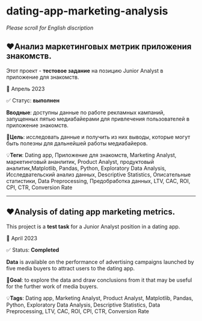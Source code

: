 # dating-app-marketing-analysis

*Please scroll for English discription*

## ❤️Анализ маркетинговых метрик приложения знакомств. 

Этот проект - **тестовое задание** на позицию Junior Analyst в приложение для знакомств.

📅 Апрель 2023

✅ Статус: **выполнен**

**Вводные**: доступны данные по работе рекламных кампаний, запущенных пятью медиабайерами для привлечения пользователей в приложение знакомств.

🎯**Цель**: исследовать данные и получить из них выводы, которые могут быть полезны для дальнейшей работы медиабайеров.

💡**Теги**: Dating app, Приложение для знакомств, Marketing Analyst, маркетинговый ананлитик, Product Analyst, продуктовый аналитик,Matplotlib, Pandas, Python, Exploratory Data Analysis, Исследвательский анализ данных, Descriptive Statistics, Описательные статистики, Data Preprocessing, Предобработка данных, LTV, CAC, ROI, CPI, CTR, Conversion Rate

--------

## ❤️Analysis of dating app marketing metrics.

This project is a **test task** for a Junior Analyst position in a dating app.

📅 April 2023

✅ Status: **Completed**

**Data** is available on the performance of advertising campaigns launched by five media buyers to attract users to the dating app.

🎯**Goal**: to explore the data and draw conclusions from it that may be useful for the further work of media buyers.

💡**Tags**: Dating app, Marketing Analyst, Product Analyst, Matplotlib, Pandas, Python, Exploratory Data Analysis, Descriptive Statistics, Data Preprocessing, LTV, CAC, ROI, CPI, CTR, Conversion Rate
